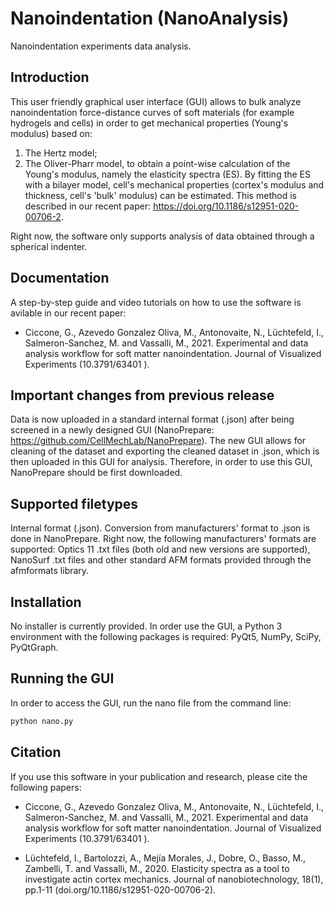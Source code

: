 # Nanoindentation (NanoAnalysis) 

Nanoindentation experiments data analysis. 

## Introduction 
This user friendly graphical user interface (GUI) allows to bulk analyze nanoindentation force-distance curves of soft materials (for example hydrogels and cells) in order to get mechanical properties (Young\'s modulus) based on: 
1. The Hertz model;
2. The Oliver-Pharr model, to obtain a point-wise calculation of the Young\'s modulus, namely the elasticity spectra (ES). By fitting the ES with a bilayer model, cell's mechanical properties (cortex's modulus and thickness, cell's 'bulk' modulus) can be estimated. This method is described in our recent paper: https://doi.org/10.1186/s12951-020-00706-2.

Right now, the software only supports analysis of data obtained through a spherical indenter. 

## Documentation 
A step-by-step guide and video tutorials on how to use the software is avilable in our recent paper:

- Ciccone, G., Azevedo Gonzalez Oliva, M., Antonovaite, N., Lüchtefeld, I., Salmeron-Sanchez, M. and Vassalli, M., 2021. Experimental and data analysis workflow for soft matter nanoindentation. Journal of Visualized Experiments (10.3791/63401
).

## Important changes from previous release 
Data is now uploaded in a standard internal format (.json) after being screened in a newly designed  GUI (NanoPrepare: https://github.com/CellMechLab/NanoPrepare). The new GUI allows for cleaning of the dataset and exporting the cleaned dataset in .json, which is then uploaded in this GUI for analysis. Therefore, in order to use this GUI, NanoPrepare should be first downloaded. 

## Supported filetypes 
Internal format (.json). Conversion from manufacturers' format to .json is done in NanoPrepare. Right now, the following manufacturers' formats are supported: Optics 11 .txt files (both old and new versions are supported), NanoSurf .txt files and other standard AFM formats provided through the afmformats library. 

## Installation 
No installer is currently provided. In order use the GUI, a Python 3 environment with the following packages is required: PyQt5, NumPy, SciPy, PyQtGraph.

## Running the GUI
In order to access the GUI, run the nano file from the command line: 
```bash
python nano.py 
```
## Citation 
If you use this software in your publication and research, please cite the following papers: 

- Ciccone, G., Azevedo Gonzalez Oliva, M., Antonovaite, N., Lüchtefeld, I., Salmeron-Sanchez, M. and Vassalli, M., 2021. Experimental and data analysis workflow for soft matter nanoindentation. Journal of Visualized Experiments (10.3791/63401
).

- Lüchtefeld, I., Bartolozzi, A., Mejía Morales, J., Dobre, O., Basso, M., Zambelli, T. and Vassalli, M., 2020. Elasticity spectra as a tool to investigate actin cortex mechanics. Journal of nanobiotechnology, 18(1), pp.1-11 (doi.org/10.1186/s12951-020-00706-2).